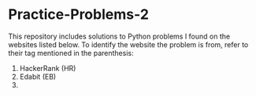# Practice-Problems-2
This repository includes solutions to Python problems I found on the websites listed below. To identify the website the problem is from, refer to their tag mentioned in the parenthesis:
1) HackerRank (HR) 
2) Edabit (EB)
3) 
